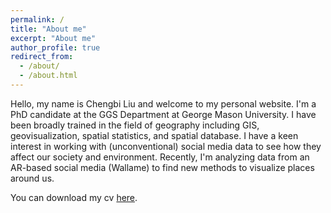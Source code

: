 ```yaml
---
permalink: /
title: "About me"
excerpt: "About me"
author_profile: true
redirect_from: 
  - /about/
  - /about.html
---
```


Hello, my name is Chengbi Liu and welcome to my personal website. I'm a PhD candidate at the GGS Department at George Mason University. I have been broadly trained in the field of geography including GIS, geovisualization, spatial statistics, and spatial database. I have a keen interest in working with (unconventional) social media data to see how they affect our society and environment. Recently, I'm analyzing data from an AR-based social media (Wallame) to find new methods to visualize places around us.

You can download my cv [here](https://chengbiliu.github.io/files/cv.pdf).